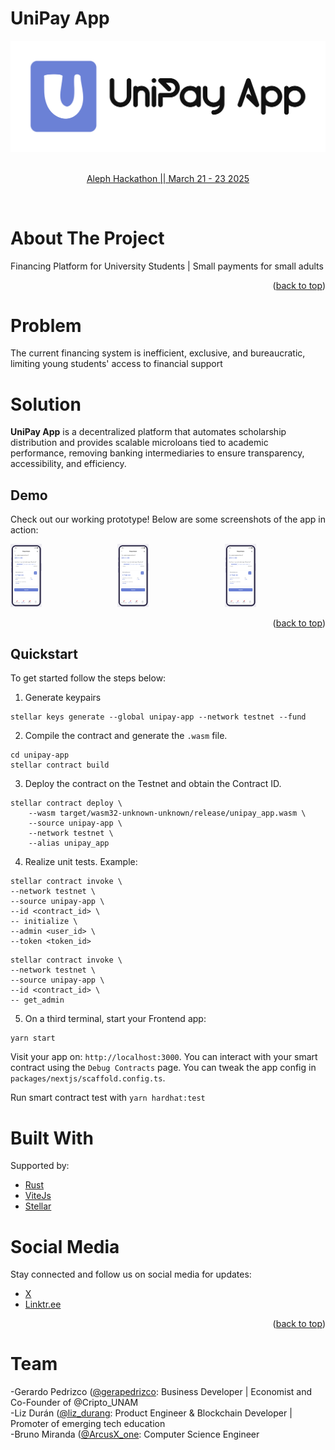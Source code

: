 # UniPay App

<a name="readme-top"></a>

<div align="center">
  <a href="https://github.com/liz-durang/unipay-app">
    <img src="https://github.com/liz-durang/unipay-app/blob/main/logo-unipay-app.png">
  </a>

<br/>
<br/>
<p align="center">
  <a href="https://dorahacks.io/hackathon/aleph25/detail">Aleph Hackathon || March 21 - 23 2025</a>
</p>
</div>

<br />
<!-- ABOUT THE PROJECT -->

# About The Project

Financing Platform for University Students | Small payments for small adults


<p align="right">(<a href="#readme-top">back to top</a>)</p>

# Problem

The current financing system is inefficient, exclusive, and bureaucratic, limiting young students' access to financial support


# Solution

**UniPay App** is a decentralized platform that automates scholarship distribution and provides scalable microloans tied to academic performance, removing banking intermediaries to ensure transparency, accessibility, and efficiency.


<!-- Demo -->
## Demo

Check out our working prototype! Below are some screenshots of the app in action:

<div style="display: flex; justify-content: space-between; gap: 10px;">
  <div style="flex: 1;">
    <a href="https://www.loom.com/share/ddf44c254dea48af8ea18500959e93f8">
      <img src="https://github.com/liz-durang/unipay-app/blob/main/request-loan.png" alt="Demo Screenshot 1" style="width: 50px; height: auto;">
    </a>
  </div>
  <div style="flex: 1;">
    <a href="https://www.loom.com/share/ddf44c254dea48af8ea18500959e93f8">
      <img src="https://github.com/liz-durang/unipay-app/blob/main/request-loan.png" alt="Demo Screenshot 2" style="width: 50px; height: auto;">
    </a>
  </div>
  <div style="flex: 1;">
    <a href="https://www.loom.com/share/ddf44c254dea48af8ea18500959e93f8">
      <img src="https://github.com/liz-durang/unipay-app/blob/main/request-loan.png" alt="Demo Screenshot 3" style="width: 50px; height: auto;">
    </a>
  </div>
</div>

<p align="right">(<a href="#readme-top">back to top</a>)</p>

<!-- Quickstart-->

## Quickstart

To get started follow the steps below:


1. Generate keypairs 

```
stellar keys generate --global unipay-app --network testnet --fund
```

2. Compile the contract and generate the `.wasm` file.

```
cd unipay-app
stellar contract build
```

3. Deploy the contract on the Testnet and obtain the Contract ID.

```
stellar contract deploy \
    --wasm target/wasm32-unknown-unknown/release/unipay_app.wasm \
    --source unipay-app \
    --network testnet \
    --alias unipay_app
```

4. Realize unit tests. Example:

```
stellar contract invoke \
--network testnet \
--source unipay-app \
--id <contract_id> \
-- initialize \
--admin <user_id> \
--token <token_id>
```

```
stellar contract invoke \
--network testnet \
--source unipay-app \
--id <contract_id> \
-- get_admin 
```

5. On a third terminal, start your Frontend app:

```
yarn start
```

Visit your app on: `http://localhost:3000`. You can interact with your smart contract using the `Debug Contracts` page. You can tweak the app config in `packages/nextjs/scaffold.config.ts`.

Run smart contract test with `yarn hardhat:test`

# Built With

Supported by:

* [Rust](https://www.rust-lang.org/es/learn/get-started)
* [ViteJs](https://vite.dev/guide/)
* [Stellar](https://developers.stellar.org/)

# Social Media

Stay connected and follow us on social media for updates:

- [X](https://x.com/unipay_app)
- [Linktr.ee](https://linktr.ee/unipay_app)


<p align="right">(<a href="#readme-top">back to top</a>)</p>

# Team

-Gerardo Pedrizco ([@gerapedrizco](https://x.com/gerapedrizco): Business Developer | Economist and Co-Founder of @Cripto_UNAM
<br />
-Liz Durán  ([@liz_durang](https://x.com/liz_durang): Product Engineer & Blockchain Developer | Promoter of emerging tech education
<br />
-Bruno Miranda ([@ArcusX_one](https://x.com/ArcusX_one): Computer Science Engineer
<br />


